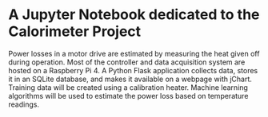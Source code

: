 # A Jupyter Notebook dedicated to the Calorimeter Project
Power losses in a motor drive are estimated by measuring the heat given off during operation.
Most of the controller and data acquisition system are hosted on a Raspberry Pi 4.
A Python Flask application collects data, stores it in an SQLite database, and makes it available on a webpage with jChart.
Training data will be created using a calibration heater.
Machine learning algorithms will be used to estimate the power loss based on temperature readings.
